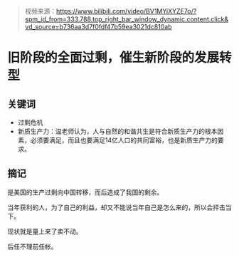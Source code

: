 > 视频来源：https://www.bilibili.com/video/BV1MYiXYZE7o/?spm_id_from=333.788.top_right_bar_window_dynamic.content.click&vd_source=b736aa3d7f0fdf47b59ea3021dc810ab

# 旧阶段的全面过剩，催生新阶段的发展转型

## 关键词

- 过剩危机
- 新质生产力：温老师认为，人与自然的和谐共生是符合新质生产力的根本因素，必须要满足，而且也要满足14亿人口的共同富裕，也是新质生产力的要求。



## 摘记

是美国的生产过剩向中国转移，而后造成了我国的剩余。

当年获利的人，为了自己的利益，却又不能说当年自己是怎么来的，所以会抨击当下。

现状就是量上来了卖不动。

后任不理前任帐。